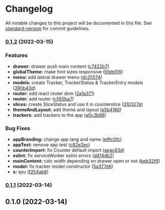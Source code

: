 # Changelog

All notable changes to this project will be documented in this file. See [standard-version](https://github.com/conventional-changelog/standard-version) for commit guidelines.

### [0.1.2](https://github.com/Clm-Roig/bujo-tracker/compare/v0.1.1...v0.1.2) (2022-03-15)


### Features

* **drawer:** drawer push main content ([c7422b7](https://github.com/Clm-Roig/bujo-tracker/commit/c7422b777dceb8fddf086b396054e250f85b2f81))
* **globalTheme:** make font sizes responsive ([5feb916](https://github.com/Clm-Roig/bujo-tracker/commit/5feb916c7c4e324342681b7bc15771a5e1aa8f0e))
* **menu:** add lateral drawer menu ([dc25574](https://github.com/Clm-Roig/bujo-tracker/commit/dc2557428628f0ec4c7d60db1a2b13d36fe2e116))
* **models:** create Tracker, TrackerStatus & TrackerEntry models ([390b43d](https://github.com/Clm-Roig/bujo-tracker/commit/390b43d4f7bcc0fd6658ffa51e5118a5322f65e0))
* **router:** add react router dom ([2a1a371](https://github.com/Clm-Roig/bujo-tracker/commit/2a1a3712467c1dd061448480857e0fbb76d8c5ef))
* **router:** add router ([c565ba7](https://github.com/Clm-Roig/bujo-tracker/commit/c565ba77c7de8609270aad27711f4e6ed470f755))
* **slices:** create SliceStatus and use it in counterslice ([310327d](https://github.com/Clm-Roig/bujo-tracker/commit/310327d90688c34316187041e3ee6d4727175f9f))
* **themeAndLayout:** add theme and layout ([e5b4186](https://github.com/Clm-Roig/bujo-tracker/commit/e5b4186b74ee7eded2fecd3eee95f0fce6b68707))
* **trackers:** add trackers to the app ([a0c3b98](https://github.com/Clm-Roig/bujo-tracker/commit/a0c3b98acbd044464ef96a87e890e923bde4dfb9))


### Bug Fixes

* **appBranding:** change app lang and name ([e9fc0fc](https://github.com/Clm-Roig/bujo-tracker/commit/e9fc0fce8150d7c3289a2aaa99f8487e25afb3f7))
* **appTest:** remove app test ([c82e2ec](https://github.com/Clm-Roig/bujo-tracker/commit/c82e2ec863c7ec5af617507228bbfd7775685519))
* **counterImport:** fix Counter default import ([aeac83d](https://github.com/Clm-Roig/bujo-tracker/commit/aeac83d792b46efc222321de30de4bdfd3f24abe))
* **eslint:** fix serviceWorker eslint errors ([d414db2](https://github.com/Clm-Roig/bujo-tracker/commit/d414db27ea43fd108a43784f04df60daa882e367))
* **mainContent:** calc width depending on drawer open or not ([beb32f6](https://github.com/Clm-Roig/bujo-tracker/commit/beb32f6f2143b557249f6af6300ed7f7c1e48ea2))
* **model:** fix tracker model constructor ([5a377e6](https://github.com/Clm-Roig/bujo-tracker/commit/5a377e6cf4cdcba95c84b8dbf2e4eda738924979))
* **s:** qsu ([f254ab8](https://github.com/Clm-Roig/bujo-tracker/commit/f254ab8b6158256ed65a5e325c6af02de710c647))

### [0.1.1](https://github.com/Clm-Roig/bujo-tracker/compare/v0.1.0...v0.1.1) (2022-03-14)

## 0.1.0 (2022-03-14)
